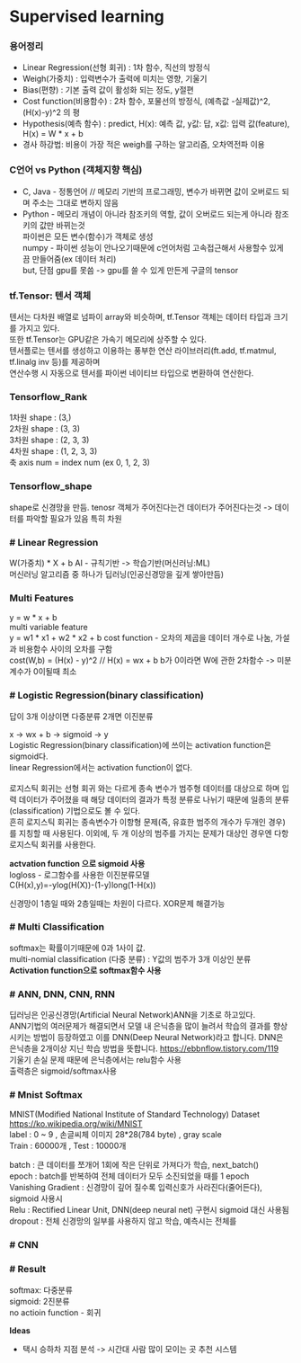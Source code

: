 # Supervised learning

### 용어정리 
* Linear Regression(선형 회귀) : 1차 함수, 직선의 방정식
* Weigh(가중치) : 입력변수가 출력에 미치는 영향, 기울기
* Bias(편향) : 기본 출력 값이 활성화 되는 정도, y절편
* Cost function(비용함수) : 2차 함수, 포물선의 방정식, (예측값 -실제값)^2, (H(x)-y)^2 의 평
* Hypothesis(예측 함수) : predict, H(x): 예측 값, y값: 답, x값: 입력 값(feature), H(x) = W * x + b
* 경사 하강법: 비용이 가장 적은 weigh를 구하는 알고리즘, 오차역전파 이용

### C언어 vs Python (객체지향 핵심)
* C, Java - 정통언어 // 메모리 기반의 프로그래밍, 변수가 바뀌면 값이 오버로드 되며 주소는 그대로 변하지 않음
* Python - 메모리 개념이 아니라 참조키의 역할, 값이 오버로드 되는게 아니라 참조키의 값만 바뀌는것<br>
파이썬은 모든 변수(함수)가 객체로 생성   
numpy - 파이썬 성능이 안나오기때문에 c언어처럼 고속접근해서 사용할수 있게 끔 만들어줌(ex 데이터 처리)  
but, 단점 gpu를 못씀 -> gpu를 쓸 수 있게 만든게 구글의 tensor

### tf.Tensor: 텐서 객체
텐서는 다차원 배열로 넘파이 array와 비슷하며, tf.Tensor 객체는 데이터 타입과 크기를 가지고 있다.<br>
또한 tf.Tensor는 GPU같은 가속기 메모리에 상주할 수 있다.<br>
텐서플로는 텐서를 생성하고 이용하는 풍부한 연산 라이브러리(ft.add, tf.matmul, tf.linalg inv 등)를 제공하며<br>
연산수행 시 자동으로 텐서를 파이썬 네이티브 타입으로 변환하여 연산한다.

### Tensorflow_Rank
1차원 shape : (3,)  
2차원 shape : (3, 3)  
3차원 shape : (2, 3, 3)  
4차원 shape : (1, 2, 3, 3)  
축 axis num = index num (ex 0, 1, 2, 3)  

### Tensorflow_shape
shape로 신경망을 만듬.
tenosr 객체가 주어진다는건 데이터가 주어진다는것 -> 데이터를 파악할 필요가 있음 특히 차원

### # Linear Regression
W(가중치) * X + b
AI - 규칙기반 -> 학습기반(머신러닝:ML)<br>머신러닝 알고리즘 중 하나가 딥러닝(인공신경망을 깊게 쌓아만듬)

### Multi Features
y = w * x + b  
multi variable feature  
y = w1 * x1 + w2 * x2 + b
cost function - 오차의 제곱을 데이터 개수로 나눔, 가설과 비용함수 사이의 오차를 구함  
cost(W,b) = (H(x) - y)^2 // H(x) = wx + b
b가 0이라면 W에 관한 2차함수 -> 미분계수가 0이될때 최소

### # Logistic Regression(binary classification)

답이 3개 이상이면 다중분류 2개면 이진분류

x -> wx + b -> sigmoid -> y <br>
Logistic Regression(binary classification)에 쓰이는 activation function은 sigmoid다.   
linear Regression에서는 activation function이 없다.   
<br>로지스틱 회귀는 선형 회귀 와는 다르게 종속 변수가 범주형 데이터를 대상으로 하며 입력 데이터가 주어졌을 때 해당 데이터의 결과가 특정 분류로 나뉘기 때문에 일종의 분류 (classification) 기법으로도 볼 수 있다.   
흔히 로지스틱 회귀는 종속변수가 이항형 문제(즉, 유효한 범주의 개수가 두개인 경우)를 지칭할 때 사용된다. 이외에, 두 개 이상의 범주를 가지는 문제가 대상인 경우엔 다항 로지스틱 회귀를 사용한다.

**actvation function 으로 sigmoid 사용**   
logloss - 로그함수를 사용한 이진분류모델   
C(H(x),y)=-ylog(H(X))-(1-y)long(1-H(x))

신경망이 1층일 때와 2층일때는 차원이 다르다. XOR문제 해결가능  

### # Multi Classification

softmax는 확률이기때문에 0과 1사이 값.
<br>multi-nomial classification (다중 분류) : Y값의 범주가 3개 이상인 분류   
**Activation function으로 softmax함수 사용**

### # ANN, DNN, CNN, RNN   
딥러닝은 인공신경망(Artificial Neural Network)ANN을 기초로 하고있다.   
ANN기법의 여러문제가 해결되면서 모델 내 은닉층을 많이 늘려서 학습의 결과를 향상시키는 방법이 등장하였고 이를 DNN(Deep Neural Network)라고 합니다. DNN은 은닉층을 2개이상 지닌 학습 방법을 뜻합니다.
https://ebbnflow.tistory.com/119   
기울기 손실 문제 때문에 은닉층에서는 relu함수 사용   
출력층은 sigmoid/softmax사용

### # Mnist Softmax

MNIST(Modified National Institute of Standard Technology) Dataset <br>
https://ko.wikipedia.org/wiki/MNIST<br>
label : 0 ~ 9 , 손글씨체 이미지  28*28(784 byte) , gray scale<br>
Train : 60000개 , Test : 10000개<br>

batch : 큰 데이터를 쪼개어 1회에 작은 단위로 가져다가 학습, next_batch()<br>
epoch : batch를 반복하여 전체 데이터가 모두 소진되었을 때를 1 epoch<br>
Vanishing Gradient  : 신경망이 깊어 질수록 입력신호가 사라진다(줄어든다), sigmoid 사용시<br>
Relu  : Rectified Linear Unit, DNN(deep neural net) 구현시 sigmoid 대신 사용됨<br>
dropout : 전체 신경망의 일부를 사용하지 않고 학습, 예측시는 전체를<br>

### # CNN


### # Result

softmax: 다중분류<br>
sigmoid: 2진분류<br>
no actioin function - 회귀<br>

**Ideas**<br>
- 택시 승하차 지점 분석 -> 시간대 사람 많이 모이는 곳 추천 시스템
